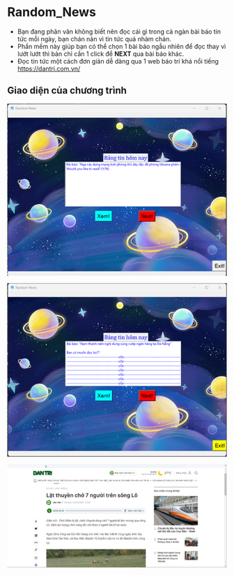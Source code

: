 # Random_News
- Bạn đang phân vân không biết nên đọc cái gì trong cả ngàn bài báo tin tức mỗi ngày, bạn chán nản vì tin tức quá nhàm chán.  
- Phần mềm này giúp bạn có thể chọn 1 bài báo ngẫu nhiên để đọc thay vì lướt lướt thì bản chỉ cần 1 click để **NEXT** qua bài báo khác.  
- Đọc tin tức một cách đơn giản dễ dàng qua 1 web báo trí khá nổi tiếng https://dantri.com.vn/ 
## Giao diện của chương trình
![1](https://github.com/huyvu15/Random_News/blob/main/photo_random_news.png)

![2](https://github.com/huyvu15/Random_News/blob/main/photo_ran_news.png)

![kết quả](https://github.com/huyvu15/Random_News/blob/main/results.png)
